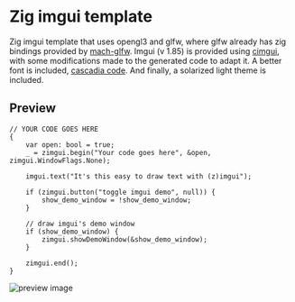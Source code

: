 # Zig imgui template
Zig imgui template that uses opengl3 and glfw, where glfw already has zig bindings provided by [mach-glfw](https://github.com/hexops/mach-glfw). Imgui (v 1.85) is provided using [cimgui](https://github.com/cimgui/cimgui), with some modifications made to the generated code to adapt it. A better font is included, [cascadia code](https://github.com/microsoft/cascadia-code). And finally, a solarized light theme is included.

## Preview
``` zig
// YOUR CODE GOES HERE
{
    var open: bool = true;
    _ = zimgui.begin("Your code goes here", &open, zimgui.WindowFlags.None);

    imgui.text("It's this easy to draw text with (z)imgui");

    if (zimgui.button("toggle imgui demo", null)) {
        show_demo_window = !show_demo_window;
    }

    // draw imgui's demo window
    if (show_demo_window) {
        zimgui.showDemoWindow(&show_demo_window);
    }

    zimgui.end();
}
```
![preview image](https://github.com/dumheter/zig-imgui-template/blob/main/preview.png)
